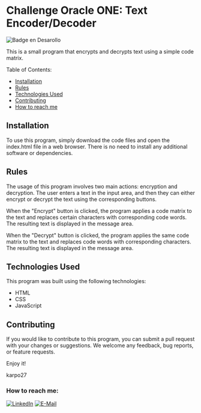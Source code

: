 # Challenge Oracle ONE: Text Encoder/Decoder

![Badge en Desarollo](https://img.shields.io/badge/STATUS-%20FINISHED-green)

This is a small program that encrypts and decrypts text using a simple code matrix.

Table of Contents:

- [Installation](#Installation)
- [Rules](#Rules)
- [Technologies Used](#Technologies-Used)
- [Contributing](#Contributing)
- [How to reach me](#How-to-reach-me)

## Installation
To use this program, simply download the code files and open the index.html file in a web browser. There is no need to install any additional software or dependencies.

## Rules
The usage of this program involves two main actions: encryption and decryption. The user enters a text in the input area, and then they can either encrypt or decrypt the text using the corresponding buttons.

When the "Encrypt" button is clicked, the program applies a code matrix to the text and replaces certain characters with corresponding code words. The resulting text is displayed in the message area.

When the "Decrypt" button is clicked, the program applies the same code matrix to the text and replaces code words with corresponding characters. The resulting text is displayed in the message area.

## Technologies Used
This program was built using the following technologies:

- HTML
- CSS
- JavaScript

## Contributing
If you would like to contribute to this program, you can submit a pull request with your changes or suggestions. We welcome any feedback, bug reports, or feature requests.

Enjoy it!

karpo27

### How to reach me:

[![LinkedIn](https://img.shields.io/badge/LinkedIn-0077B5?style=for-the-badge&logo=linkedin&logoColor=white)](https://www.linkedin.com/in/julian-giudice-940771a1/)
[![E-Mail](https://img.shields.io/badge/Email-006aff?style=for-the-badge&logo=maildotru&logoColor=white&color=red)](mailto:juliangiudice@hotmail.com)
